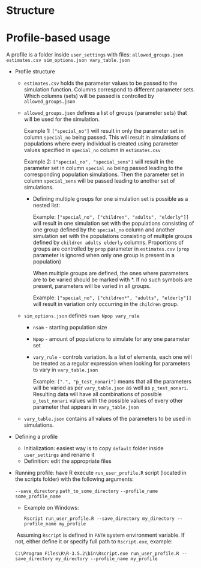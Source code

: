 # Structure

# Profile-based usage

A profile is a folder inside `user_settings` with files: `allowed_groups.json estimates.csv sim_options.json vary_table.json`

- Profile structure

  - `estimates.csv` holds the parameter values to be passed to the simulation function. Columns correspond to different parameter sets. Which columns (sets) will be passed is controlled by `allowed_groups.json`

  - `allowed_groups.json` defines a list of groups (parameter sets) that will be used for the simulation. 

    Example 1: `["special_no"]` will result in only the parameter set in column `special_no` being passed. This will result in simulations of populations where every individual is created using parameter values specified in `special_no` column in `estimates.csv` 

    Example 2: `["special_no", "special_sens"]` will result in the parameter set in column `special_no` being passed leading to the corresponding population simulations. Then the parameter set in column  `special_sens` will be passed leading to another set of simulations.

    - Defining multiple groups for one simulation set is possible as a nested list:

      Example: `["special_no", ["children", "adults", "elderly"]]` will result in one simulation set with the populations consisting of one group defined by the `special_no` column and another simulation set with the populations consisting of multiple groups defined by `children adults elderly` columns. Proportions of groups are controlled by `prop` parameter in `estimates.csv` (`prop` parameter is ignored when only one group is present in a population)

      When multiple groups are defined, the ones where parameters are to be varied should be marked with *. If no such symbols are present, parameters will be varied in all groups.

      Example:  `["special_no", ["children*", "adults", "elderly"]]` will result in variation only occurring in the `children` group.

  - `sim_options.json` defines `nsam Npop vary_rule `

    - `nsam` - starting population size

    - `Npop` - amount of populations to simulate for any one parameter set

    - `vary_rule` - controls variation. Is a list of elements, each one will be treated as a regular expression when looking for parameters to vary in `vary_table.json` 

      Example: `[".", "p_test_nonari"]` means that all the parameters will be varied as per `vary_table.json` as well as `p_test_nonari`. Resulting data will have all combinations of possible `p_test_nonari` values with the possible values of every other parameter that appears in `vary_table.json`

  -  `vary_table.json` contains all values of the parameters to be used in simulations.

- Defining a profile

  - Initialization: easiest way is to copy `default` folder inside `user_settings` and rename it
  - Definition: edit the appropriate files

- Running profile: have R execute `run_user_profile.R` script (located in the scripts folder) with the following arguments: 

  `--save_directory` `path_to_some_directory` `--profile_name` `some_profile_name`

  - Example on Windows:

   	`Rscript run_user_profile.R --save_directory my_directory --profile_name my_profile`

  ​	Assuming `Rscript` is defined in `PATH` system environment variable. If not, either define it or specify full path to `Rscript.exe`, example:

  ​	`C:\Program Files\R\R-3.5.2\bin\Rscript.exe run_user_profile.R --save_directory my_directory --profile_name my_profile`